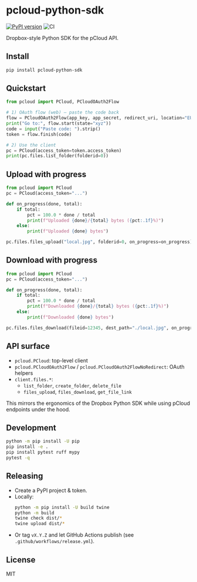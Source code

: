 # pcloud-python-sdk

[![PyPI version](https://img.shields.io/pypi/v/pcloud-python-sdk.svg)](https://pypi.org/project/pcloud-python-sdk/)
![CI](https://github.com/you/pcloud-python-sdk/actions/workflows/ci.yml/badge.svg)

Dropbox-style Python SDK for the pCloud API.

## Install
```bash
pip install pcloud-python-sdk
```

## Quickstart
```python
from pcloud import PCloud, PCloudOAuth2Flow

# 1) OAuth flow (web) — paste the code back
flow = PCloudOAuth2Flow(app_key, app_secret, redirect_uri, location="EU")
print("Go to:", flow.start(state="xyz"))
code = input("Paste code: ").strip()
token = flow.finish(code)

# 2) Use the client
pc = PCloud(access_token=token.access_token)
print(pc.files.list_folder(folderid=0))
```

## Upload with progress
```python
from pcloud import PCloud
pc = PCloud(access_token="...")

def on_progress(done, total):
    if total:
        pct = 100.0 * done / total
        print(f"Uploaded {done}/{total} bytes ({pct:.1f}%)")
    else:
        print(f"Uploaded {done} bytes")

pc.files.files_upload("local.jpg", folderid=0, on_progress=on_progress)
```

## Download with progress
```python
from pcloud import PCloud
pc = PCloud(access_token="...")

def on_progress(done, total):
    if total:
        pct = 100.0 * done / total
        print(f"Downloaded {done}/{total} bytes ({pct:.1f}%)")
    else:
        print(f"Downloaded {done} bytes")

pc.files.files_download(fileid=12345, dest_path="./local.jpg", on_progress=on_progress)
```

## API surface
- `pcloud.PCloud`: top-level client
- `pcloud.PCloudOAuth2Flow` / `pcloud.PCloudOAuth2FlowNoRedirect`: OAuth helpers
- `client.files.*`:
  - `list_folder`, `create_folder`, `delete_file`
  - `files_upload`, `files_download`, `get_file_link`

This mirrors the ergonomics of the Dropbox Python SDK while using pCloud endpoints under the hood.

## Development
```bash
python -m pip install -U pip
pip install -e .
pip install pytest ruff mypy
pytest -q
```

## Releasing
- Create a PyPI project & token.
- Locally:
  ```bash
  python -m pip install -U build twine
  python -m build
  twine check dist/*
  twine upload dist/*
  ```
- Or tag `vX.Y.Z` and let GitHub Actions publish (see `.github/workflows/release.yml`).

## License
MIT

